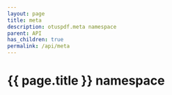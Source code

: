 ```yaml
---
layout: page
title: meta
description: otuspdf.meta namespace
parent: API
has_children: true
permalink: /api/meta
---
```


<h1>{{ page.title }} namespace</h1>
